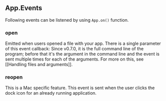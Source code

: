 ## App.Events

Following events can be listened by using `App.on()` function.

### open

Emitted when users opened a file with your app. There is a single parameter of this event callback: Since v0.7.0, it is the full command line of the program; before that it's the argument in the command line and the event is sent multiple times for each of the arguments. For more on this, see \[\[Handling files and arguments\]\].

### reopen

This is a Mac specific feature. This event is sent when the user clicks the dock icon for an already running application.